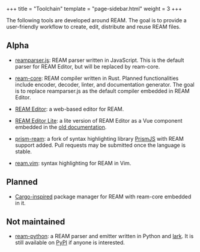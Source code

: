 +++
title = "Toolchain"
template = "page-sidebar.html"
weight = 3
+++

The following tools are developed around REAM.
The goal is to provide a user-friendly workflow to create, edit, distribute and reuse REAM files.

## Alpha

- [reamparser.js](https://github.com/chmlee/reamparser.js):
REAM parser written in JavaScript.
This is the default parser for REAM Editor, but will be replaced by ream-core.

- [ream-core](https://github.com/chmlee/ream-core):
REAM compiler written in Rust.
Planned functionalities include encoder, decoder, linter, and documentation generator.
The goal is to replace reamparser.js as the default compiler embedded in REAM Editor.

- [REAM Editor](https://chmlee.github.io/ream-editor):
a web-based editor for REAM.

- [REAM Editor Lite](https://github.com/chmlee/ream-editor-lite):
a lite version of REAM Editor as a Vue component embedded in the [old documentation](https://chmlee.github.io/ream-doc).

- [prism-ream](https://github.com/chmlee/prism):
a fork of syntax highlighting library [PrismJS](https://github.com/PrismJS/prism) with REAM support added.
Pull requests may be submitted once the language is stable.

- [ream.vim](https://github.com/chmlee/ream.vim):
syntax highlighting for REAM in Vim.

## Planned

- [Cargo-inspired](https://doc.rust-lang.org/cargo/) package manager for REAM with ream-core embedded in it.

## Not maintained
- [ream-python](https://github.com/chmlee/ream-python):
a REAM parser and emitter written in Python and [lark](https://github.com/lark-parser/lark).
It is still available on [PyPI](https://pypi.org/project/ream/) if anyone is interested.
